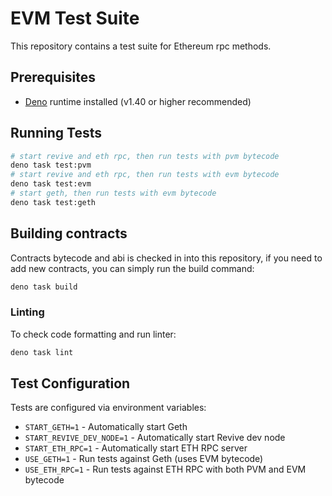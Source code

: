 # EVM Test Suite

This repository contains a test suite for Ethereum rpc methods.

## Prerequisites

-   [Deno](https://deno.land/) runtime installed (v1.40 or higher recommended)

## Running Tests

```bash
# start revive and eth rpc, then run tests with pvm bytecode
deno task test:pvm
# start revive and eth rpc, then run tests with evm bytecode
deno task test:evm
# start geth, then run tests with evm bytecode
deno task test:geth
```

## Building contracts

Contracts bytecode and abi is checked in into this repository, if you need to add new contracts, you can simply run the build command:

```bash
deno task build
```

### Linting

To check code formatting and run linter:

```bash
deno task lint
```

## Test Configuration

Tests are configured via environment variables:

-   `START_GETH=1` - Automatically start Geth
-   `START_REVIVE_DEV_NODE=1` - Automatically start Revive dev node
-   `START_ETH_RPC=1` - Automatically start ETH RPC server
-   `USE_GETH=1` - Run tests against Geth (uses EVM bytecode)
-   `USE_ETH_RPC=1` - Run tests against ETH RPC with both PVM and EVM bytecode
